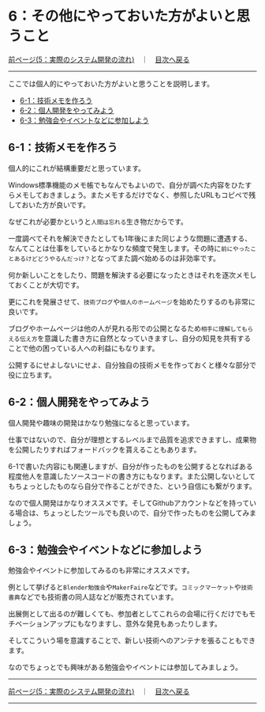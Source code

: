 # 6：その他にやっておいた方がよいと思うこと

[前ページ(5：実際のシステム開発の流れ)](./5-01.md)　｜　[目次へ戻る](./index.md)
- - -

ここでは個人的にやっておいた方がよいと思うことを説明します。

- [6-1：技術メモを作ろう](#6-1技術メモを作ろう)
- [6-2：個人開発をやってみよう](#6-2個人開発をやってみよう)
- [6-3：勉強会やイベントなどに参加しよう](#6-3勉強会やイベントなどに参加しよう)

## 6-1：技術メモを作ろう

個人的にこれが結構重要だと思っています。

Windows標準機能のメモ帳でもなんでもよいので、自分が調べた内容をひたすらメモしておきましょう。またメモするだけでなく、参照したURLもコピペで残しておいた方が良いです。

なぜこれが必要かというと`人間は忘れる`生き物だからです。

一度調べてそれを解決できたとしても1年後にまた同じような問題に遭遇する、なんてことは仕事をしているとかなりな頻度で発生します。その時に`前にやったことあるけどどうやるんだっけ？`となってまた調べ始めるのは非効率です。

何か新しいことをしたり、問題を解決する必要になったときはそれを逐次メモしておくことが大切です。

更にこれを発展させて、`技術ブログ`や`個人のホームページ`を始めたりするのも非常に良いです。

ブログやホームページは他の人が見れる形での公開となるため`相手に理解してもらえる伝え方`を意識した書き方に自然となっていきますし、自分の知見を共有することで他の困っている人への利益にもなります。

公開するにせよしないにせよ、自分独自の技術メモを作っておくと様々な部分で役に立ちます。

## 6-2：個人開発をやってみよう

個人開発や趣味の開発はかなり勉強になると思っています。

仕事ではないので、自分が理想とするレベルまで品質を追求できますし、成果物を公開したりすればフォードバックを貰えることもあります。

6-1で書いた内容にも関連しますが、自分が作ったものを公開するとなればある程度他人を意識したソースコードの書き方にもなります。また公開しないとしてもちょっとしたものなら自分で作ることができた、という自信にも繋がります。

なので個人開発はかなりオススメです。そしてGithubアカウントなどを持っている場合は、ちょっとしたツールでも良いので、自分で作ったものを公開してみましょう。

## 6-3：勉強会やイベントなどに参加しよう

勉強会やイベントに参加してみるのも非常にオススメです。

例として挙げると`Blender勉強会`や`MakerFaire`などです。`コミックマーケット`や`技術書典`などでも技術書の同人誌などが販売されています。

出展側として出るのが難しくても、参加者としてこれらの会場に行くだけでもモチベーションアップにもなりますし、意外な発見もあったりします。

そしてこういう場を意識することで、新しい技術へのアンテナを張ることもできます。

なのでちょっとでも興味がある勉強会やイベントには参加してみましょう。

- - -
[前ページ(5：実際のシステム開発の流れ)](./5-01.md)　｜　[目次へ戻る](./index.md)
- - -